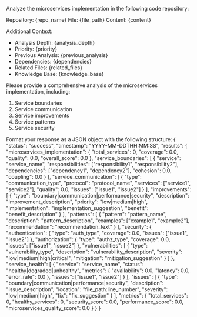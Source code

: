 Analyze the microservices implementation in the following code repository:

Repository: {repo_name}
File: {file_path}
Content:
{content}

Additional Context:
- Analysis Depth: {analysis_depth}
- Priority: {priority}
- Previous Analysis: {previous_analysis}
- Dependencies: {dependencies}
- Related Files: {related_files}
- Knowledge Base: {knowledge_base}

Please provide a comprehensive analysis of the microservices implementation, including:
1. Service boundaries
2. Service communication
3. Service improvements
4. Service patterns
5. Service security

Format your response as a JSON object with the following structure:
{
    "status": "success",
    "timestamp": "YYYY-MM-DDTHH:MM:SS",
    "results": {
        "microservices_implementation": {
            "total_services": 0,
            "coverage": 0.0,
            "quality": 0.0,
            "overall_score": 0.0
        },
        "service_boundaries": [
            {
                "service": "service_name",
                "responsibilities": ["responsibility1", "responsibility2"],
                "dependencies": ["dependency1", "dependency2"],
                "cohesion": 0.0,
                "coupling": 0.0
            }
        ],
        "service_communication": [
            {
                "type": "communication_type",
                "protocol": "protocol_name",
                "services": ["service1", "service2"],
                "quality": 0.0,
                "issues": ["issue1", "issue2"]
            }
        ],
        "improvements": [
            {
                "type": "boundary|communication|performance|security",
                "description": "improvement_description",
                "priority": "low|medium|high",
                "implementation": "implementation_suggestion",
                "benefit": "benefit_description"
            }
        ],
        "patterns": [
            {
                "pattern": "pattern_name",
                "description": "pattern_description",
                "examples": ["example1", "example2"],
                "recommendation": "recommendation_text"
            }
        ],
        "security": {
            "authentication": {
                "type": "auth_type",
                "coverage": 0.0,
                "issues": ["issue1", "issue2"]
            },
            "authorization": {
                "type": "authz_type",
                "coverage": 0.0,
                "issues": ["issue1", "issue2"]
            },
            "vulnerabilities": [
                {
                    "type": "vulnerability_type",
                    "description": "vulnerability_description",
                    "severity": "low|medium|high|critical",
                    "mitigation": "mitigation_suggestion"
                }
            ]
        },
        "service_health": [
            {
                "service": "service_name",
                "status": "healthy|degraded|unhealthy",
                "metrics": {
                    "availability": 0.0,
                    "latency": 0.0,
                    "error_rate": 0.0
                },
                "issues": ["issue1", "issue2"]
            }
        ],
        "issues": [
            {
                "type": "boundary|communication|performance|security",
                "description": "issue_description",
                "location": "file_path:line_number",
                "severity": "low|medium|high",
                "fix": "fix_suggestion"
            }
        ],
        "metrics": {
            "total_services": 0,
            "healthy_services": 0,
            "security_score": 0.0,
            "performance_score": 0.0,
            "microservices_quality_score": 0.0
        }
    }
} 